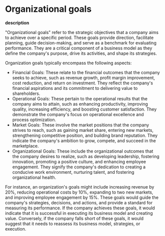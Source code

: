 # Organizational goals

**description**

"Organizational goals" refer to the strategic objectives that a company aims to achieve over a specific period. These goals provide direction, facilitate planning, guide decision-making, and serve as a benchmark for evaluating performance. They are a critical component of a business model as they define the company's purpose, drive its activities, and shape its strategies.

Organization goals typically encompass the following aspects:

- Financial Goals: These relate to the financial outcomes that the company seeks to achieve, such as revenue growth, profit margin improvement, cost reduction, and return on investment. They reflect the company's financial aspirations and its commitment to delivering value to shareholders.
- Operational Goals: These pertain to the operational results that the company aims to attain, such as enhancing productivity, improving quality, increasing efficiency, and boosting customer satisfaction. They demonstrate the company's focus on operational excellence and process optimization.
- Market Goals: These involve the market positions that the company strives to reach, such as gaining market share, entering new markets, strengthening competitive position, and building brand reputation. They indicate the company's ambition to grow, compete, and succeed in the marketplace.
- Organizational Goals: These include the organizational outcomes that the company desires to realize, such as developing leadership, fostering innovation, promoting a positive culture, and enhancing employee engagement. They signify the company's dedication to creating a conducive work environment, nurturing talent, and fostering organizational health.

For instance, an organization's goals might include increasing revenue by 20%, reducing operational costs by 10%, expanding to two new markets, and improving employee engagement by 15%. These goals would guide the company's strategies, decisions, and actions, and provide a standard for measuring its performance. If the company achieves these goals, it would indicate that it is successful in executing its business model and creating value. Conversely, if the company falls short of these goals, it would suggest that it needs to reassess its business model, strategies, or execution.
